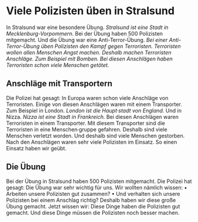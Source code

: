 # Viele Polizisten üben in Stralsund

In Stralsund war eine besondere Übung. 
*Stralsund ist eine Stadt in Mecklenburg-Vorpommern.* Bei der Übung haben 500 Polizisten mitgemacht. Und die Übung war eine Anti-Terror-Übung. 
*Bei einer Anti-Terror-Übung üben Polizisten den Kampf gegen Terroristen.* 
*Terroristen wollen allen Menschen Angst machen.* 
*Deshalb machen Terroristen Anschläge.* 
*Zum Beispiel mit Bomben.* 
*Bei diesen Anschlägen haben Terroristen schon viele Menschen getötet.* 

## Anschläge mit Transportern
Die Polizei hat gesagt: In Europa waren schon viele Anschläge von Terroristen. Einige von diesen Anschlägen waren mit einem Transporter. Zum Beispiel in London. 
*London ist die Haupt·stadt von England.* Und in Nizza. 
*Nizza ist eine Stadt in Frankreich.* Bei diesen Anschlägen waren Terroristen in einem Transporter. Mit diesem Transporter sind die Terroristen in eine Menschen·gruppe gefahren. Deshalb sind viele Menschen verletzt worden. Und deshalb sind viele Menschen gestorben. Nach den Anschlägen waren sehr viele Polizisten im Einsatz. So einen Einsatz haben wir geübt. 

## Die Übung
Bei der Übung in Stralsund haben 500 Polizisten mitgemacht. Die Polizei hat gesagt: Die Übung war sehr wichtig für uns. Wir wollten nämlich wissen: • Arbeiten unsere Polizisten gut zusammen? • Und verhalten sich unsere Polizisten bei einem Anschlag richtig? Deshalb haben wir diese große Übung gemacht. Jetzt wissen wir: Diese Dinge haben die Polizisten gut gemacht. Und diese Dinge müssen die Polizisten noch besser machen. 
